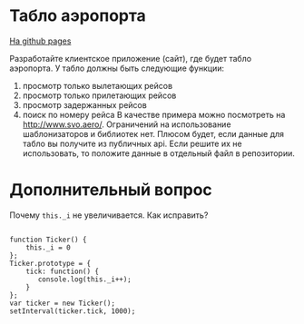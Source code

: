 


# Табло аэропорта


<a href="https://nancyt33333.github.io/flights_table/">На github pages</a>

Разработайте клиентское приложение (сайт), где будет табло аэропорта. У табло должны быть следующие функции:

1. просмотр только вылетающих рейсов
2. просмотр только прилетающих рейсов
3. просмотр задержанных рейсов
4. поиск по номеру рейса
В качестве примера можно посмотреть на <a href='http://www.svo.aero/'>http://www.svo.aero/</a>. Ограничений на использование шаблонизаторов и библиотек нет. Плюсом будет, если данные для табло вы получите из публичных api. Если решите их не использовать, то положите данные в отдельный файл в репозитории.

# Дополнительный вопрос


Почему <code>this._i</code> не увеличивается. Как исправить?

<pre>
<code>
function Ticker() {
    this._i = 0
};
Ticker.prototype = {
    tick: function() {
       console.log(this._i++);
    }
};
var ticker = new Ticker();
setInterval(ticker.tick, 1000);
</code>
</pre>

